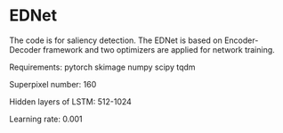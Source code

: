 # EDNet

The code is for saliency detection.
The EDNet is based on Encoder-Decoder framework and two optimizers are applied for network training. 

Requirements: 
pytorch
skimage
numpy
scipy
tqdm

Superpixel number: 160

Hidden layers of LSTM: 512-1024

Learning rate: 0.001


